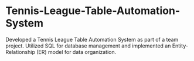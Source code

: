 # Tennis-League-Table-Automation-System
Developed a Tennis League Table Automation System as part of a team project. Utilized SQL for database management and implemented an Entity-Relationship (ER) model for data organization.
